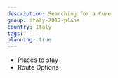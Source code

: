 ```yaml
---
description: Searching for a Cure
group: italy-2017-plans
country: Italy
tags: 
planning: true
---
```


- Places to stay
- Route Options